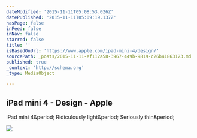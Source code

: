 ```yaml
---
dateModified: '2015-11-11T05:08:53.026Z'
datePublished: '2015-11-11T05:09:19.137Z'
hasPage: false
inFeed: false
inNav: false
starred: false
title: ''
isBasedOnUrl: 'https://www.apple.com/ipad-mini-4/design/'
sourcePath: _posts/2015-11-11-ef112a58-3967-449b-9819-c26b41863123.md
published: true
_context: 'http://schema.org'
_type: MediaObject

---
```

<article style=""><h1>iPad mini 4 - Design - Apple</h1><p>iPad mini 4&amp;period; Ridiculously light&amp;period; Seriously thin&amp;period;</p><img src="http://www.apple.com/ipad-mini-4/images/og_image.jpg?201511021348" /></article>
